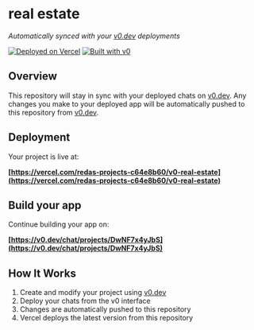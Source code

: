 # real estate 

*Automatically synced with your [v0.dev](https://v0.dev) deployments*

[![Deployed on Vercel](https://img.shields.io/badge/Deployed%20on-Vercel-black?style=for-the-badge&logo=vercel)](https://vercel.com/redas-projects-c64e8b60/v0-real-estate)
[![Built with v0](https://img.shields.io/badge/Built%20with-v0.dev-black?style=for-the-badge)](https://v0.dev/chat/projects/DwNF7x4yJbS)

## Overview

This repository will stay in sync with your deployed chats on [v0.dev](https://v0.dev).
Any changes you make to your deployed app will be automatically pushed to this repository from [v0.dev](https://v0.dev).

## Deployment

Your project is live at:

**[https://vercel.com/redas-projects-c64e8b60/v0-real-estate](https://vercel.com/redas-projects-c64e8b60/v0-real-estate)**

## Build your app

Continue building your app on:

**[https://v0.dev/chat/projects/DwNF7x4yJbS](https://v0.dev/chat/projects/DwNF7x4yJbS)**

## How It Works

1. Create and modify your project using [v0.dev](https://v0.dev)
2. Deploy your chats from the v0 interface
3. Changes are automatically pushed to this repository
4. Vercel deploys the latest version from this repository
